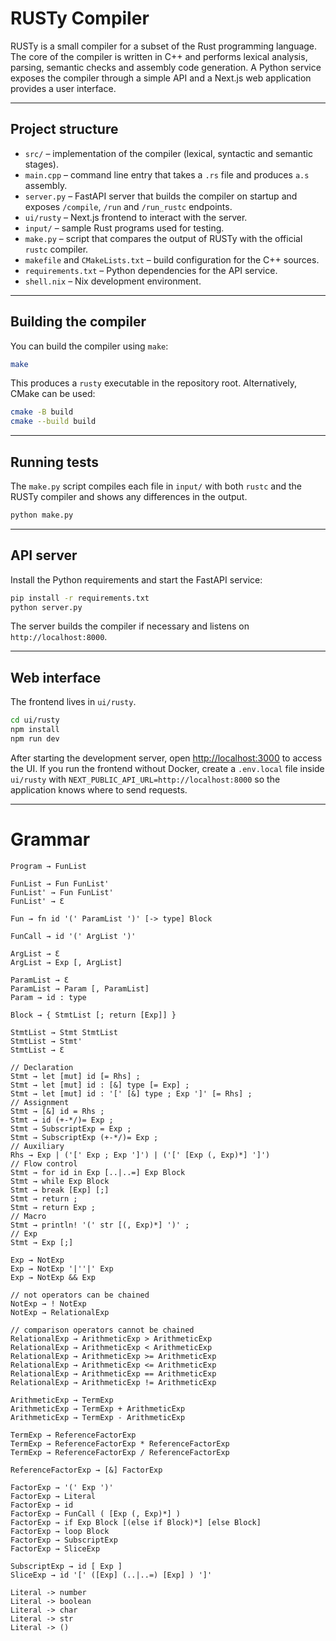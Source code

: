 # RUSTy Compiler

RUSTy is a small compiler for a subset of the Rust programming language. The core of the compiler is written in C++ and performs lexical analysis, parsing, semantic checks and assembly code generation. A Python service exposes the compiler through a simple API and a Next.js web application provides a user interface.

---

## Project structure

- `src/` – implementation of the compiler (lexical, syntactic and semantic stages).
- `main.cpp` – command line entry that takes a `.rs` file and produces `a.s` assembly.
- `server.py` – FastAPI server that builds the compiler on startup and exposes `/compile`, `/run` and `/run_rustc` endpoints.
- `ui/rusty` – Next.js frontend to interact with the server.
- `input/` – sample Rust programs used for testing.
- `make.py` – script that compares the output of RUSTy with the official `rustc` compiler.
- `makefile` and `CMakeLists.txt` – build configuration for the C++ sources.
- `requirements.txt` – Python dependencies for the API service.
- `shell.nix` – Nix development environment.

---

## Building the compiler

You can build the compiler using `make`:

```bash
make
```

This produces a `rusty` executable in the repository root. Alternatively, CMake can be used:

```bash
cmake -B build
cmake --build build
```

---

## Running tests

The `make.py` script compiles each file in `input/` with both `rustc` and the RUSTy compiler and shows any differences in the output.

```bash
python make.py
```

---

## API server

Install the Python requirements and start the FastAPI service:

```bash
pip install -r requirements.txt
python server.py
```

The server builds the compiler if necessary and listens on `http://localhost:8000`.

---

## Web interface

The frontend lives in `ui/rusty`.

```bash
cd ui/rusty
npm install
npm run dev
```

After starting the development server, open [http://localhost:3000](http://localhost:3000) to access the UI. If you run the frontend without Docker, create a `.env.local` file inside `ui/rusty` with `NEXT_PUBLIC_API_URL=http://localhost:8000` so the application knows where to send requests.

---

# Grammar

```text
Program → FunList

FunList → Fun FunList'
FunList' → Fun FunList'
FunList' → Ɛ

Fun → fn id '(' ParamList ')' [-> type] Block

FunCall → id '(' ArgList ')'

ArgList → Ɛ
ArgList → Exp [, ArgList]

ParamList → Ɛ
ParamList → Param [, ParamList]
Param → id : type

Block → { StmtList [; return [Exp]] }

StmtList → Stmt StmtList
StmtList → Stmt'
StmtList → Ɛ

// Declaration
Stmt → let [mut] id [= Rhs] ;
Stmt → let [mut] id : [&] type [= Exp] ;
Stmt → let [mut] id : '[' [&] type ; Exp ']' [= Rhs] ;
// Assignment
Stmt → [&] id = Rhs ;
Stmt → id (+-*/)= Exp ;
Stmt → SubscriptExp = Exp ;
Stmt → SubscriptExp (+-*/)= Exp ;
// Auxiliary
Rhs → Exp | ('[' Exp ; Exp ']') | ('[' [Exp (, Exp)*] ']')
// Flow control
Stmt → for id in Exp [..|..=] Exp Block
Stmt → while Exp Block
Stmt → break [Exp] [;]
Stmt → return ;
Stmt → return Exp ;
// Macro
Stmt → println! '(' str [(, Exp)*] ')' ;
// Exp
Stmt → Exp [;]

Exp → NotExp
Exp → NotExp '|''|' Exp
Exp → NotExp && Exp

// not operators can be chained
NotExp → ! NotExp
NotExp → RelationalExp

// comparison operators cannot be chained
RelationalExp → ArithmeticExp > ArithmeticExp
RelationalExp → ArithmeticExp < ArithmeticExp 
RelationalExp → ArithmeticExp >= ArithmeticExp 
RelationalExp → ArithmeticExp <= ArithmeticExp
RelationalExp → ArithmeticExp == ArithmeticExp 
RelationalExp → ArithmeticExp != ArithmeticExp 

ArithmeticExp → TermExp
ArithmeticExp → TermExp + ArithmeticExp
ArithmeticExp → TermExp - ArithmeticExp

TermExp → ReferenceFactorExp
TermExp → ReferenceFactorExp * ReferenceFactorExp
TermExp → ReferenceFactorExp / ReferenceFactorExp

ReferenceFactorExp → [&] FactorExp

FactorExp → '(' Exp ')'
FactorExp → Literal
FactorExp → id
FactorExp → FunCall ( [Exp (, Exp)*] )
FactorExp → if Exp Block [(else if Block)*] [else Block]
FactorExp → loop Block
FactorExp → SubscriptExp
FactorExp → SliceExp

SubscriptExp → id [ Exp ]
SliceExp → id '[' ([Exp] (..|..=) [Exp] ) ']'

Literal -> number
Literal -> boolean
Literal -> char
Literal -> str
Literal -> ()

```
